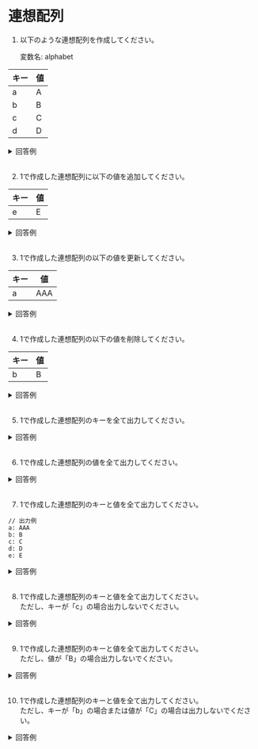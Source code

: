 # 連想配列

1. 以下のような連想配列を作成してください。  

	変数名: alphabet
	
 | キー | 値  |
 | ---- | --- |
 | a    | A   |
 | b    | B   |
 | c    | C   |
 | d    | D   |


<details><summary>回答例</summary><div>
		
```
$alphabet = [
    'a' => 'A',
    'b' => 'B',
    'c' => 'C',
    'd' => 'D',
];
```
		
</div></details>
	

<br>
	
2. 1で作成した連想配列に以下の値を追加してください。  
	
 | キー | 値  |
 | ---- | --- |
 | e    | E   |

<details><summary>回答例</summary><div>
		
```
$alphabet['e'] = 'E';
```
		
</div></details>
	

<br>
	
	
3. 1で作成した連想配列の以下の値を更新してください。  
	
 | キー | 値  |
 | ---- | --- |
 | a    | AAA |

<details><summary>回答例</summary><div>
		
```
$alphabet['a'] = 'AAA';
```
		
</div></details>
	

<br>
	
4. 1で作成した連想配列の以下の値を削除してください。  
	
 | キー | 値  |
 | ---- | --- |
 | b    | B   |

<details><summary>回答例</summary><div>
		
```
unset($alphabet['b']);
var_dump($alphabet);
```
		
</div></details>
	

<br>
	
5. 1で作成した連想配列のキーを全て出力してください。 

<details><summary>回答例</summary><div>
		
```
foreach ($alphabet as $key => $value) {
    echo $key;
    echo '<br>';
}
```
		
</div></details>
	

<br>
	

	
6. 1で作成した連想配列の値を全て出力してください。   

<details><summary>回答例</summary><div>
		
```
foreach ($alphabet as $value) {
    echo $value;
    echo '<br>';
}
```
		
</div></details>
	

<br>
	
7. 1で作成した連想配列のキーと値を全て出力してください。   

```
// 出力例
a: AAA
b: B
c: C
d: D
e: E
```

<details><summary>回答例</summary><div>
		
```
foreach ($alphabet as $key => $value) {
    echo $key . ': ' . $value;
    echo '<br>';
}
```
		
</div></details>
	

<br>
	
8. 1で作成した連想配列のキーと値を全て出力してください。   
ただし、キーが「c」の場合出力しないでください。

<details><summary>回答例</summary><div>
		
```
foreach ($alphabet as $key => $value) {
    if ($key !== 'c') {
        echo $key . ': ' . $value;
        echo '<br>';
    }
}
```
		
</div></details>
	

<br>

9. 1で作成した連想配列のキーと値を全て出力してください。   
ただし、値が「B」の場合出力しないでください。

<details><summary>回答例</summary><div>
		
```
foreach ($alphabet as $key => $value) {
    if ($value !== 'B') {
        echo $key . ': ' . $value;
        echo '<br>';
    }
}
```
		
</div></details>
	

<br>
	
10. 1で作成した連想配列のキーと値を全て出力してください。   
ただし、キーが「b」の場合または値が「C」の場合は出力しないでください。

<details><summary>回答例</summary><div>
		
```
foreach ($alphabet as $key => $value) {
    if ($key !== 'b' || $value !== 'C') {
        echo $key . ': ' . $value;
        echo '<br>';
    }
}
```
		
</div></details>
	

<br>
